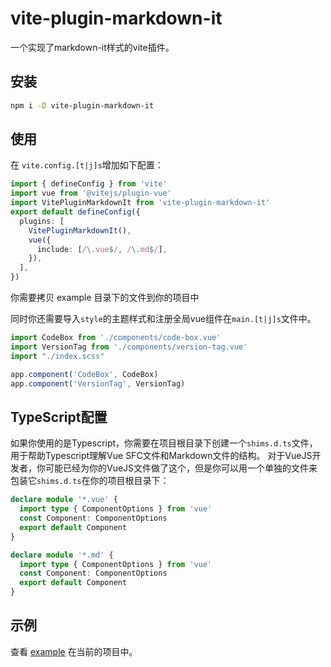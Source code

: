 # vite-plugin-markdown-it

一个实现了markdown-it样式的vite插件。


## 安装

```bash
npm i -D vite-plugin-markdown-it
```


## 使用

在 `vite.config.[t|j]s`增加如下配置：

```ts
import { defineConfig } from 'vite'
import vue from '@vitejs/plugin-vue'
import VitePluginMarkdownIt from 'vite-plugin-markdown-it'
export default defineConfig({
  plugins: [
    VitePluginMarkdownIt(),
    vue({
      include: [/\.vue$/, /\.md$/],
    }),
  ],
})

```
你需要拷贝 example 目录下的文件到你的项目中

同时你还需要导入`style`的主题样式和注册全局vue组件在`main.[t|j]s`文件中。

```ts
import CodeBox from './components/code-box.vue'
import VersionTag from './components/version-tag.vue'
import "./index.scss"

app.component('CodeBox', CodeBox)
app.component('VersionTag', VersionTag)
```



## TypeScript配置

如果你使用的是Typescript，你需要在项目根目录下创建一个`shims.d.ts`文件，
用于帮助Typescript理解Vue SFC文件和Markdown文件的结构。
对于VueJS开发者，你可能已经为你的VueJS文件做了这个，但是你可以用一个单独的文件来包装它`shims.d.ts`在你的项目根目录下：


```ts
declare module '*.vue' {
  import type { ComponentOptions } from 'vue'
  const Component: ComponentOptions
  export default Component
}

declare module '*.md' {
  import type { ComponentOptions } from 'vue'
  const Component: ComponentOptions
  export default Component
}
```

## 示例

查看 [example](./example) 在当前的项目中。
